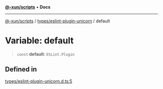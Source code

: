 [**@-xun/scripts**](../../../README.md) • **Docs**

***

[@-xun/scripts](../../../README.md) / [types/eslint-plugin-unicorn](../README.md) / default

# Variable: default

> `const` **default**: `ESLint.Plugin`

## Defined in

[types/eslint-plugin-unicorn.d.ts:5](https://github.com/Xunnamius/xscripts/blob/ca4900adafe61fe400aec55151e46f5130a666a6/types/eslint-plugin-unicorn.d.ts#L5)
